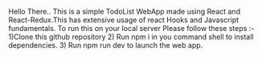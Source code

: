 Hello There..
This is a simple TodoList WebApp made using React and React-Redux.This has extensive usage of react Hooks and Javascript fundamentals.
To run this on your local server Please follow these steps :-
1)Clone this github repository
2) Run       npm i               in you command shell to install dependencies.
3) Run       npm run dev         to launch the web app.
